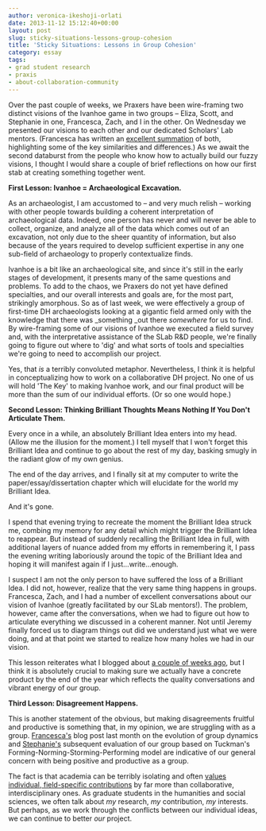 ```yaml
---
author: veronica-ikeshoji-orlati
date: 2013-11-12 15:12:40+00:00
layout: post
slug: sticky-situations-lessons-group-cohesion
title: 'Sticky Situations: Lessons in Group Cohesion'
category: essay
tags:
- grad student research
- praxis
- about-collaboration-community
---
```


Over the past couple of weeks, we Praxers have been wire-framing two distinct visions of the Ivanhoe game in two groups – Eliza, Scott, and Stephanie in one, Francesca, Zach, and I in the other. On Wednesday we presented our visions to each other and our dedicated Scholars' Lab mentors. (Francesca has written an [excellent summation](https://scholarslab.org/grad-student-research/two-ivanhoes-one-direction/) of both, highlighting some of the key similarities and differences.) As we await the second databurst from the people who know how to actually build our fuzzy visions, I thought I would share a couple of brief reflections on how our first stab at creating something together went.

**First Lesson: Ivanhoe = Archaeological Excavation.**

As an archaeologist, I am accustomed to – and very much relish – working with other people towards building a coherent interpretation of archaeological data. Indeed, one person has never and will never be able to collect, organize, and analyze all of the data which comes out of an excavation, not only due to the sheer quantity of information, but also because of the years required to develop sufficient expertise in any one sub-field of archaeology to properly contextualize finds.

Ivanhoe is a bit like an archaeological site, and since it's still in the early stages of development, it presents many of the same questions and problems. To add to the chaos, we Praxers do not yet have defined specialties, and our overall interests and goals are, for the most part, strikingly amorphous. So as of last week, we were effectively a group of first-time DH archaeologists looking at a gigantic field armed only with the knowledge that there was _something _out there _somewhere_ for us to find. By wire-framing some of our visions of Ivanhoe we executed a field survey and, with the interpretative assistance of the SLab R&D people, we're finally going to figure out where to 'dig' and what sorts of tools and specialties we're going to need to accomplish our project.

Yes, that _is_ a terribly convoluted metaphor. Nevertheless, I think it is helpful in conceptualizing how to work on a collaborative DH project. No one of us will hold 'The Key' to making Ivanhoe work, and our final product will be more than the sum of our individual efforts. (Or so one would hope.)

**Second Lesson: Thinking Brilliant Thoughts Means Nothing If You Don't Articulate Them.**

Every once in a while, an absolutely Brilliant Idea enters into my head. (Allow me the illusion for the moment.) I tell myself that I won't forget this Brilliant Idea and continue to go about the rest of my day, basking smugly in the radiant glow of my own genius.

The end of the day arrives, and I finally sit at my computer to write the paper/essay/dissertation chapter which will elucidate for the world my Brilliant Idea.

And it's gone.

I spend that evening trying to recreate the moment the Brilliant Idea struck me, combing my memory for any detail which might trigger the Brilliant Idea to reappear. But instead of suddenly recalling the Brilliant Idea in full, with additional layers of nuance added from my efforts in remembering it, I pass the evening writing laboriously around the topic of the Brilliant Idea and hoping it will manifest again if I just...write...enough.

I suspect I am not the only person to have suffered the loss of a Brilliant Idea. I did not, however, realize that the very same thing happens in groups. Francesca, Zach, and I had a number of excellent conversations about our vision of Ivanhoe (greatly facilitated by our SLab mentors!). The problem, however, came after the conversations, when we had to figure out how to articulate everything we discussed in a coherent manner. Not until Jeremy finally forced us to diagram things out did we understand just what we were doing, and at that point we started to realize how many holes we had in our vision.

This lesson reiterates what I blogged about [a couple of weeks ago](https://scholarslab.org/grad-student-research/thinking-through-doing-while-losing-my-marbles/), but I think it is absolutely crucial to making sure we actually have a concrete product by the end of the year which reflects the quality conversations and vibrant energy of our group.

**Third Lesson: Disagreement Happens.**

This is another statement of the obvious, but making disagreements fruitful and productive is something that, in my opinion, we are struggling with as a group. [Francesca's](https://scholarslab.org/grad-student-research/forming-norming-storming-performing/) blog post last month on the evolution of group dynamics and [Stephanie's](https://scholarslab.org/grad-student-research/more-musings-on-tuckman/) subsequent evaluation of our group based on Tuckman's Forming-Norming-Storming-Performing model are indicative of our general concern with being positive and productive as a group.

The fact is that academia can be terribly isolating and often [values individual, field-specific contributions](http://www.insidehighered.com/news/2013/10/31/study-finds-phds-who-write-interdisciplinary-dissertations-earn-less) by far more than collaborative, interdisciplinary ones. As graduate students in the humanities and social sciences, we often talk about _my_ research, _my_ contribution, _my_ interests. But perhaps, as we work through the conflicts between our individual ideas, we can continue to better _our_ project.
